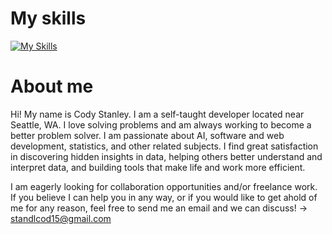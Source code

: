 # My  skills
[![My Skills](https://skillicons.dev/icons?i=py,pytorch,c,cpp,rust,css,html,js,linux,mysql,&perline=12)](https://skillicons.dev)

# About me
Hi! My name is Cody Stanley. I am a self-taught developer located near Seattle, WA. I love solving problems and am always working to become a better problem solver. I am passionate about AI, software and web development, statistics, and other related subjects. I find great satisfaction in discovering hidden insights in data, helping others better understand and interpret data, and building tools that make life and work more efficient. 

I am eagerly looking for collaboration opportunities and/or freelance work. If you believe I can help you in any way, or if you would like to get ahold of me for any reason, feel free to send me an email and we can discuss! -> standlcod15@gmail.com
<!---
Kodlak15/Kodlak15 is a ✨ special ✨ repository because its `README.md` (this file) appears on your GitHub profile.
You can click the Preview link to take a look at your changes.
--->
